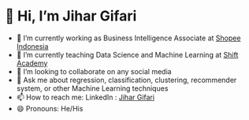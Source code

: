 # 👋 Hi, I’m Jihar Gifari
- 🔭 I’m currently working as Business Intelligence Associate at [Shopee Indonesia](https://careers.shopee.co.id/about/)
- 🌱 I’m currently teaching Data Science and Machine Learning at [Shift Academy](https://shiftacademy.id/)
- 👯 I’m looking to collaborate on any social media
- 💬 Ask me about regression, classification, clustering, recommender system, or other Machine Learning techniques
- 📫 How to reach me: LinkedIn : [Jihar Gifari](https://www.linkedin.com/in/jihar-gifari-879156132/)
- 😄 Pronouns: He/His

<!---
jihar-gifari/jihar-gifari is a ✨ special ✨ repository because its `README.md` (this file) appears on your GitHub profile.
You can click the Preview link to take a look at your changes.
--->
